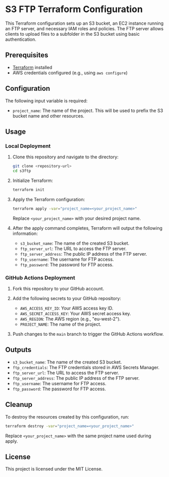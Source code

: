 # S3 FTP Terraform Configuration

This Terraform configuration sets up an S3 bucket, an EC2 instance running an FTP server, and necessary IAM roles and policies. The FTP server allows clients to upload files to a subfolder in the S3 bucket using basic authentication.

## Prerequisites

- [Terraform](https://www.terraform.io/downloads.html) installed
- AWS credentials configured (e.g., using `aws configure`)

## Configuration

The following input variable is required:

- `project_name`: The name of the project. This will be used to prefix the S3 bucket name and other resources.

## Usage

### Local Deployment

1. Clone this repository and navigate to the directory:

    ```sh
    git clone <repository-url>
    cd s3ftp
    ```

2. Initialize Terraform:

    ```sh
    terraform init
    ```

3. Apply the Terraform configuration:

    ```sh
    terraform apply -var="project_name=<your_project_name>"
    ```

    Replace `<your_project_name>` with your desired project name.

4. After the apply command completes, Terraform will output the following information:

    - `s3_bucket_name`: The name of the created S3 bucket.
    - `ftp_server_url`: The URL to access the FTP server.
    - `ftp_server_address`: The public IP address of the FTP server.
    - `ftp_username`: The username for FTP access.
    - `ftp_password`: The password for FTP access.

### GitHub Actions Deployment

1. Fork this repository to your GitHub account.

2. Add the following secrets to your GitHub repository:
    - `AWS_ACCESS_KEY_ID`: Your AWS access key ID.
    - `AWS_SECRET_ACCESS_KEY`: Your AWS secret access key.
    - `AWS_REGION`: The AWS region (e.g., "eu-west-2").
    - `PROJECT_NAME`: The name of the project.

3. Push changes to the `main` branch to trigger the GitHub Actions workflow.

## Outputs

- `s3_bucket_name`: The name of the created S3 bucket.
- `ftp_credentials`: The FTP credentials stored in AWS Secrets Manager.
- `ftp_server_url`: The URL to access the FTP server.
- `ftp_server_address`: The public IP address of the FTP server.
- `ftp_username`: The username for FTP access.
- `ftp_password`: The password for FTP access.

## Cleanup

To destroy the resources created by this configuration, run:

```sh
terraform destroy -var="project_name=<your_project_name>"
```

Replace `<your_project_name>` with the same project name used during apply.

## License

This project is licensed under the MIT License.
